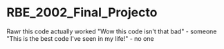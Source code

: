 # RBE_2002_Final_Projecto
Rawr this code actually worked
"Wow this code isn't that bad" - someone
"This is the best code I've seen in my life!" - no one
